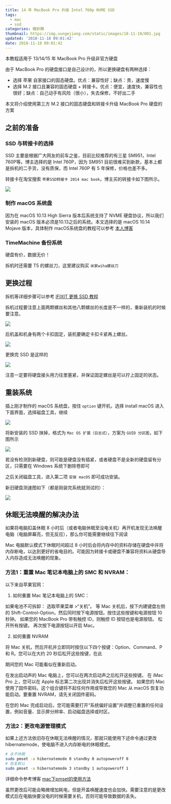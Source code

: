 ```yaml
---
title: 14 年 MacBook Pro 升级 Intel 760p NVME SSD
tags:
  - mac
  - ssd
categories: 瞎折腾
thumbnail: https://img.xungejiang.com/static/images/18-11-18/001.jpg
updated: '2018-11-18 09:01:42'
date: 2018-11-18 09:01:42
---
```



本教程适用于 13/14/15 年 MacBook Pro 升级非官方硬盘

<!--more-->

由于 MacBook Pro 的硬盘接口是自己设计的，所以更换硬盘有两种选择：

- 选择 苹果 自家接口的固态硬盘。优点：兼容性好；缺点：贵，速度慢
- 选择 M.2 接口且兼容的固态硬盘 + 转接卡。优点：便宜，速度快，兼容性也很好；缺点：自己动手有风险（很小），失去保修，不好出二手

本文将介绍使用第三方 M.2 接口的固态硬盘和转接卡升级 MacBook Pro 硬盘的方案

## 之前的准备

### SSD 与转接卡的选择

SSD 主要是根据广大网友的前车之鉴，目前比较推荐的有三星 SM951，Intel 760P等。博主选择的是 Intel 760P，因为 SM951 目前很难买到新款，基本上都是拆机的二手货，没有质保，而 Intel 760P 有 5 年保修，价格也差不多。

转接卡在淘宝搜索 `苹果SSD转接卡 2014 mac book`，博主买的转接卡如下图所示。

![](https://img.xungejiang.com/static/images/18-11-18/002.jpg)

### 制作 macOS 系统盘

因为在 macOS 10.13 High Sierra 版本后系统支持了 NVME 硬盘协议，所以我们安装的 macOS 版本必须是10.13之后的系统。本文选择的是 macOS 10.14 Mojave 版本，具体制作 macOS系统盘的教程可以参考 [本人博客](https://xungejiang.com/2016/07/03/install-macOS)

### TimeMachine 备份系统

硬盘有价，数据无价！

拆机时还需要 T5 的螺丝刀，这里建议购买 `米家wiha螺丝刀`

## 更换过程

拆机等详细步骤可以参考 [IFIXIT 更换 SSD 教程](https://www.ifixit.com/Guide/MacBook+Pro+13-Inch+Retina+Display+Mid+2014+SSD+Replacement/27849)

拆机过程要注意上面两颗螺丝和其他八颗螺丝的长度是不一样的，重新装机的时候要注意。

![](https://img.xungejiang.com/static/images/18-11-18/004.jpg)

后机盖和机身有两个卡扣固定，装机要确定卡扣卡紧再上螺丝。

![](https://img.xungejiang.com/static/images/18-11-18/005.jpg)

更换完 SSD 是这样的

![](https://img.xungejiang.com/static/images/18-11-18/003.jpg)

注意一定要将硬盘接头用力往里塞紧，并保证固定螺丝是可以拧上固定的状态。


## 重装系统

插上刚才制作的 macOS 系统盘，按住 `option` 键开机，选择 install macOS 进入下面界面，选择磁盘工具，继续

![](https://img.xungejiang.com/static/images/18-11-18/006.jpg)

将新安装的 SSD 抹掉，格式为 `Mac OS 扩展（日志式）`，方案为 `GUID 分区图`，如下图所示

![](https://img.xungejiang.com/static/images/18-11-18/007.jpg)

若没有检测到新硬盘，则可能是硬盘没有插紧，或者硬盘不是全新的硬盘留有分区，只需要在 Windows 系统下删除卷即可

之后关闭磁盘工具，进入第二项 `安装 macOS` 即可成功安装。

新旧硬盘测速图如下（都是刚装完系统就测试的）：

![](https://img.xungejiang.com/static/images/18-11-18/008.jpg)

## 休眠无法唤醒的解决办法

如果将电脑扣盖休眠 8 小时后（或者电脑休眠至没电关机）再开机发现无法唤醒电脑（电脑屏幕亮，但无反应），那么你可能需要继续往下阅读

Mac 电脑默认模式下休眠时间超过 8 小时后会将内存中的资料存储在硬盘中并将内存断电，以达到更好的省电目的。可能因为转接卡或硬盘不兼容将资料从硬盘导入内存造成无法唤醒的现象。

### 方法1：重置 Mac 笔记本电脑上的 SMC 和 NVRAM：

以下来自苹果官网：

1. 如何重置 Mac 笔记本电脑上的 SMC：

如果电池不可拆卸：
选取苹果菜单 >“关机”。
等 Mac 关机后，按下内建键盘左侧的 Shift-Control-Option，然后同时按下电源按钮。按住这些按键和电源按钮 10 秒钟。
如果您的 MacBook Pro 带有触控 ID，则触控 ID 按钮也是电源按钮。
松开所有按键。
再次按下电源按钮以开启 Mac。

2. 如何重置 NVRAM

将 Mac 关机，然后开机并立即同时按住以下四个按键：Option、Command、P 和 R。您可以在大约 20 秒后松开这些按键，在此

期间您的 Mac 可能看似在重新启动。

在发出启动声的 Mac 电脑上，您可以在两次启动声之后松开这些按键。
在 iMac Pro 上，您可以在 Apple 标志第二次出现并消失后松开这些按键。 
如果您的 Mac 使用了固件密码，这个组合键将不起任何作用或导致您的 Mac 从 macOS 恢复功能启动。要重置 NVRAM，请先关闭固件密码。

在您的 Mac 完成启动后，您可能需要打开“系统偏好设置”并调整已重置的任何设置，例如音量、显示屏分辨率、启动磁盘选择或时区。

### 方法2：更改电源管理模式

如果上述方法依旧存在休眠无法唤醒的情况，那就只能使用下述命令通过更改 hibernatemode，使电脑不进入内存断电的休眠模式。

```bash
# 永不休眠
sudo pmset -a hibernatemode 0 standby 0 autopoweroff 0
# 恢复默认
sudo pmset -a hibernatemode 3 standby 1 autopoweroff 1
```

详细命令参考博客 [mac下pmset的使用方法](https://www.cnblogs.com/zhengran/p/4802582.html)

虽然更改后可能会略微增加耗电，但是开盖唤醒速度也会加快。需要注意的是更改模式后在电脑快要没电的时候需要关机，否则可能导致数据的丢失。